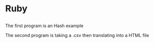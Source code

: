 # Ruby

##
The first program is an Hash example

The second program is taking a .csv then translating into a HTML file
